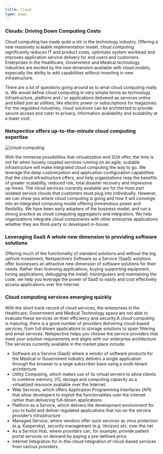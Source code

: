 ```yaml
---
title: Cloud
type: page
---
```

### Clouds: Driving Down Computing Costs

Cloud computing has made quite a stir in the technology industry. Offering a new massively scalable implementation model, cloud computing significantly reduces IT and product costs, optimizes system workload and improves application service delivery for end users and customers. Enterprises in the Healthcare, Government and Medical technology industries are excited by the new dimension available with cloud models, especially the ability to add capabilities without investing in new infrastructure.

There are a lot of questions going around as to what cloud computing really is. We would define cloud computing in very simple terms as technology Infrastructure, platform and / or applications delivered as services online and billed just as utilities, like electric power or subscriptions for magazines. For the regulated industries, cloud solutions can be architected to provide secure access and cater to privacy, information availability and scalability at a lower cost.

### Netspective offers up-to-the-minute cloud computing expertise

![cloud-computing](/img/technology-services/cloud-computing.jpg#center)

With the immense possibilities that virtualization and SOA offer, the time is not far when loosely coupled services running on an agile, scalable infrastructure will make integrated cloud computing the way to go. We leverage the deep customization and application configuration capabilities that the cloud infrastructure offers, and help organizations reap the benefits of greater scalability, reduced risk, total disaster recovery and impressive up-times. The cloud services currently available are for the most part isolated service clouds that customers must plug into individually. However, we can show you where cloud computing is going and how it will converge into an integrated computing model offering tremendous power and flexibility. We have been early adopters of the business model, and run a strong practice as cloud computing aggregators and integrators. We help organizations integrate cloud components with other enterprise applications whether they are third-party or developed in-house.

### Leveraging SaaS A whole new dimension to providing software solutions

Offering much of the functionality of standard solutions and without the big upfront investment, Netspective’s Software as a Service (SaaS) solutions offer businesses an attractive new dimension of software solutions for their needs. Rather than licensing applications, buying supporting equipment, tuning applications, debugging the install, trainingusers and maintaining the code, we help you leverage the power of SaaS to easily and cost effectively access applications over the Internet.

### Cloud computing services emerging quickly

With the short track record of cloud services, the enterprises in the Healthcare, Government and Medical Technology space are not able to evaluate these services on their efficiency and security.A cloud computing is maturing, there is a good number of providers delivering cloud-based services, from full-blown applications to storage solutions to spam filtering and email services. Netspective helps you choose the service providers that meet your solution requirements and aligns with our enterprise architecture. The services currently available in the market place include:

* Software as a Service (SaaS) where a vendor of software products for the Medical or Government industry delivers a single application through the browser to a large subscriber base using a multi-tenant architecture
* Utility Computing, which makes use of its virtual servers to allow clients to combine memory, I/O, storage and computing capacity as a virtualized resource available over the Internet.
* Web Services, which offers Application Programming Interfaces (API) that allow developers to exploit the functionalities over the internet rather than delivering full-blown applications
* Platform as a Service, which delivers the development environment for you to build and deliver regulated applications that run on the service provider’s infrastructure
* Managed Service, where vendors offer such services as virus protection (e.g. Kaspersky), security management (e.g. Verizon) etc. over the net
* As a Service Hub, where providers can, for example, provide patient portal services on demand by paying a pre-defined price
* Internet Integration for in-the-cloud integration of cloud-based services from various providers.